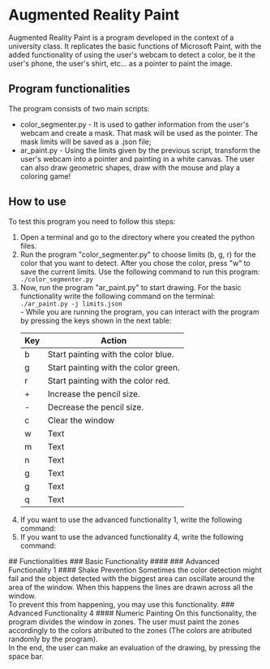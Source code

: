# Augmented Reality Paint
Augmented Reality Paint is a program developed in the context of a university class. It replicates the basic functions 
of Microsoft Paint, with the added functionality of using the user's webcam to detect a color, be it the user's phone, 
the user's shirt, etc... as a pointer to paint the image. <br>
<TODO Add an image here>

## Program functionalities
The program consists of two main scripts: <br>
- color_segmenter.py - It is used to gather information from the user's webcam and create a mask. That mask will be used
as the pointer. The mask limits will be saved as a .json file; <br>
- ar_paint.py - Using the limits given by the previous script, transform the user's webcam into a pointer and painting 
in a white canvas. The user can also draw geometric shapes, draw with the mouse and play a coloring game!

## How to use
To test this program you need to follow this steps:
<ol>
<li> Open a terminal and go to the directory where you created the python files. </li>
<li> Run the program "color_segmenter.py" to choose limits (b, g, r) for the color that you want to detect. After you chose the color, press "w" to save the current limits. Use the following command to run this program: </li>
<code>./color_segmenter.py</code>
<li> Now, run the program "ar_paint.py" to start drawing. For the basic functionality write the following command on the terminal:</li>
<code>./ar_paint.py -j limits.json</code> <br>
- While you are running the program, you can interact with the program by pressing the keys shown in the next table:<br>

| Key         | Action |
| ----------- | ----------- |
| b           | Start painting with the color blue.       |
| g           | Start painting with the color green.        |
| r           | Start painting with the color red.       |
| +           | Increase the pencil size.        |
| -           | Decrease the pencil size.    |
| c           | Clear the window        |
| w           | Text        |
| m           | Text        |
| n           | Text        |
| g           | Text        |
| g           | Text        |
| q           | Text        |


<li> If you want to use the advanced functionality 1, write the following command:</li>
<li> If you want to use the advanced functionality 4, write the following command:</li>
</ol>
## Functionalities
### Basic Functionality
####
### Advanced Functionality 1
#### Shake Prevention
Sometimes the color detection might fail and the object detected with the biggest area can oscillate around the area of the window. When this happens the lines are drawn across all the window. <br>
To prevent this from happening, you may use this functionality.
### Advanced Functionality 4
#### Numeric Painting
On this functionality, the program divides the window in zones. The user must paint the zones accordingly to the colors atributed to the zones (The colors are atributed randomly by the program). <br>
In the end, the user can make an evaluation of the drawing, by pressing the space bar.
